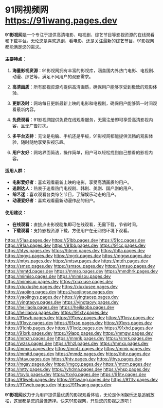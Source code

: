 # 91网视频网 https://91iwang.pages.dev

**91影视网**是一个专注于提供高清电影、电视剧、综艺节目等影视资源的在线观看和下载平台。无论您是喜欢追剧、看电影，还是关注最新的综艺节目，91影视网都能满足您的需求。

#### 主要特点：

1. **海量影视资源**：91影视网拥有丰富的影视库，涵盖国内外热门电影、电视剧、动漫、综艺等，满足不同用户的观影需求。

2. **高清画质**：所有影视资源均提供高清画质，确保用户能够享受到极致的观影体验。

3. **更新及时**：网站每日更新最新上映的电影和电视剧，确保用户能够第一时间观看最新内容。

4. **免费观看**：91影视网提供免费在线观看服务，无需注册即可享受高清影视内容，且无广告打扰。

5. **多平台支持**：无论是电脑、手机还是平板，91影视网都能提供流畅的观影体验，随时随地享受影视乐趣。

6. **用户友好**：网站界面简洁，操作简单，用户可以轻松找到自己想看的影视内容。

#### 适用人群：

- **电影爱好者**：喜欢观看最新上映的电影，享受高清画质的用户。
- **追剧达人**：热衷于追看热门电视剧、韩剧、美剧、国产剧的用户。
- **综艺迷**：喜欢观看各类综艺节目，了解娱乐动态的用户。
- **动漫爱好者**：喜欢观看最新动漫作品的用户。

#### 使用建议：

- **在线观看**：直接点击影视剧集即可在线观看，无需下载，节省时间。
- **下载观看**：支持影视资源下载，方便用户在无网络环境下观看。

https://51aa.pages.dev
https://51bb.pages.dev
https://51cc.pages.dev
https://91aa.pages.dev
https://91bb.pages.dev
https://91cc.pages.dev
https://htys.pages.dev
https://htmm.pages.dev
https://htla.pages.dev
https://mgys.pages.dev
https://mgrk.pages.dev
https://mggw.pages.dev
https://mtys.pages.dev
https://mtsw.pages.dev
https://mtdh.pages.dev
https://smso.pages.dev
https://smsou.pages.dev
https://smsuo.pages.dev
https://mmtd.pages.dev
https://mmso.pages.dev
https://mmdhrk.pages.dev
https://mimiso.pages.dev
https://mimisou.pages.dev
https://mimisuo.pages.dev
https://xiuxiuse.pages.dev
https://xiuxiushe.pages.dev
https://xiuxiusee.pages.dev
https://yaojing.pages.dev
https://yaojingse.pages.dev
https://yaojingys.pages.dev
https://yingtaosp.pages.dev
https://yingtaoys.pages.dev
https://yingtaoyy.pages.dev
https://heiliaola.pages.dev
https://heiliaoba.pages.dev
https://heiliaoya.pages.dev
https://91xtv.pages.dev
https://91xwb.pages.dev
https://91xwy.pages.dev
https://91xsy.pages.dev
https://91xyz.pages.dev
https://91xsp.pages.dev
https://91xys.pages.dev
https://91dnb.pages.dev
https://91xdz.pages.dev
https://91xhd.pages.dev
https://91xrk.pages.dev
https://9iapp.pages.dev
https://mmgw.pages.dev
https://mmzn.pages.dev
https://mmrik.pages.dev
https://smrk.pages.dev
https://wzss.pages.dev
https://hhzl.pages.dev
https://mmxx.pages.dev
https://mmxs.pages.dev
https://mmtz.pages.dev
https://mmjr.pages.dev
https://mmitd.pages.dev
https://mmdz.pages.dev
https://httv.pages.dev
https://htav.pages.dev
https://thtv.pages.dev
https://thys.pages.dev
https://mgav.pages.dev
https://mgcg.pages.dev
https://mtcm.pages.dev
https://mttv.pages.dev
https://yhdma.pages.dev
https://yhsp.pages.dev
https://txvlo.pages.dev
https://txvlg.pages.dev
https://91itv.pages.dev
https://91iweb.pages.dev
https://91iwang.pages.dev
https://911tv.pages.dev
https://911web.pages.dev
https://911wang.pages.dev


**91影视网**致力于为用户提供最优质的影视观看体验，无论是休闲娱乐还是追剧放松，这里都是您的最佳选择。快来91影视网，开启您的影视之旅吧！
